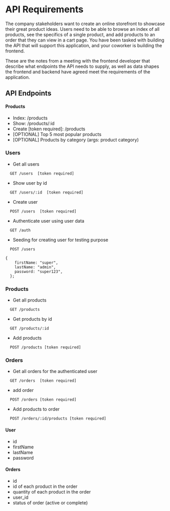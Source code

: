 # API Requirements

The company stakeholders want to create an online storefront to showcase their great product ideas. Users need to be able to browse an index of all products, see the specifics of a single product, and add products to an order that they can view in a cart page. You have been tasked with building the API that will support this application, and your coworker is building the frontend.

These are the notes from a meeting with the frontend developer that describe what endpoints the API needs to supply, as well as data shapes the frontend and backend have agreed meet the requirements of the application.

## API Endpoints

#### Products

- Index: /products
- Show: /products/:id
- Create [token required]: /products
- [OPTIONAL] Top 5 most popular products
- [OPTIONAL] Products by category (args: product category)

### Users

- Get all users

```http
  GET /users  [token required]
```

- Show user by id

```http
  GET /users/:id  [token required]
```

- Create user

```http
  POST /users  [token required]
```

- Authenticate user using user data

```http
  GET /auth
```

- Seeding for creating user for testing purpose

```http
  POST /users
```

```http
{
    firstName: "super",
    lastName: "admin",
    password: "super123",
  };
```

### Products

- Get all products

```http
  GET /products
```

- Get products by id

```http
  GET /products/:id
```

- Add products

```http
  POST /products [token required]
```

### Orders

- Get all orders for the authenticated user

```http
  GET /orders  [token required]
```

- add order

```http
  POST /orders [token required]
```

- Add products to order

```http
  POST /orders/:id/products [token required]
```

#### User

- id
- firstName
- lastName
- password

#### Orders

- id
- id of each product in the order
- quantity of each product in the order
- user_id
- status of order (active or complete)
